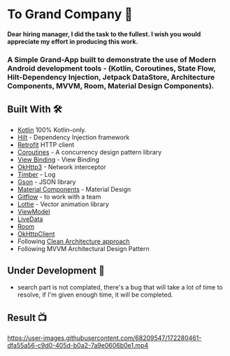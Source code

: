 # To Grand Company 🥰
#### Dear hiring manager, I did the task to the fullest. I wish you would appreciate my effort in producing this work.
### A Simple Grand-App built to demonstrate the use of Modern Android development tools  - (Kotlin, Coroutines, State Flow, Hilt-Dependency Injection, Jetpack DataStore, Architecture Components, MVVM, Room, Material Design Components).


## Built With 🛠
- [Kotlin](https://kotlinlang.org/) 100% Kotlin-only.
- [Hilt](https://dagger.dev/hilt/) - Dependency Injection framework
- [Retrofit](https://square.github.io/retrofit/#:~:text=Retrofit%20Configuration,are%20turned%20into%20callable%20objects.) HTTP client
- [Coroutines](https://developer.android.com/kotlin/coroutines) - A concurrency design pattern library
- [View Binding](https://developer.android.com/topic/libraries/view-binding) - View Binding
- [OkHttp3](https://github.com/square/okhttp) - Network interceptor
- [Timber](https://github.com/JakeWharton/timber) - Log
- [Gson](https://github.com/google/gson) - JSON library
- [Material Components](https://github.com/material-components/material-components-android) - Material Design
- [Gitflow](https://www.atlassian.com/git/tutorials/comparing-workflows/gitflow-workflow) - to work with a team
- [Lottie](https://airbnb.design/lottie/) - Vector animation library
- [ViewModel](https://developer.android.com/topic/libraries/architecture/viewmodel)
- [LiveData](https://developer.android.com/topic/libraries/architecture/livedata)
- [Room](https://developer.android.com/training/data-storage/room)
- [OkHttpClient](https://square.github.io/okhttp/4.x/okhttp/okhttp3/-ok-http-client/)
- Following [Clean Architecture approach](https://proandroiddev.com/mvvm-with-clean-architecture-c2c021e05c89)
- Following MVVM Architectural Design Pattern

## Under Development 🚧
- search part is not complated, there's a bug that will take a lot of time to resolve, if I'm given enough time, it will be completed.


## Result 📺
https://user-images.githubusercontent.com/68209547/172280461-dfa55a56-c9d0-405d-b0a2-7a9e0606b0e1.mp4


